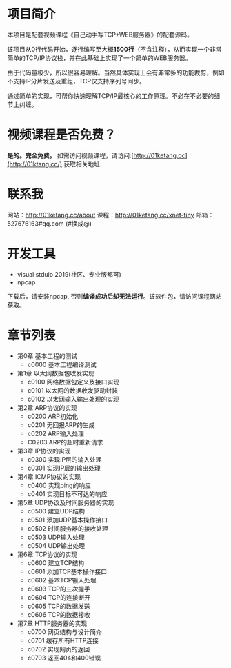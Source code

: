 # 项目简介
本项目是配套视频课程《自己动手写TCP+WEB服务器》的配套源码。

该项目从0行代码开始，逐行编写至大概**1500行**（不含注释），从而实现一个非常简单的TCP/IP协议栈，并在此基础上实现了一个简单的WEB服务器。

由于代码量极少，所以很容易理解。当然具体实现上会有非常多的功能裁剪，例如不支持IP分片发送及重组，TCP仅支持序列号同步。

通过简单的实现，可帮你快速理解TCP/IP最核心的工作原理。不必在不必要的细节上纠缠。

# 视频课程是否免费？
**是的。完全免费。**
如需访问视频课程，请访问:[http://01ketang.cc](http://01ktang.cc/) 获取相关地址.

# 联系我
网站：http://01ketang.cc/about
课程：http://01ketang.cc/xnet-tiny
邮箱：527676163#qq.com (#换成@)

# 开发工具
* visual stduio 2019(社区、专业版都可)
* npcap

下载后，请安装npcap, 否则**编译成功后却无法运行**。该软件包，请访问课程网站获取。

# 章节列表
* 第0章 基本工程的测试
    * c0000 基本工程编译测试
* 第1章 以太网数据包收发实现
    * c0100 网络数据包定义及接口实现
    * c0101 以太网的数据收发驱动封装
    * c0102 以太网输入输出处理的实现
* 第2章 ARP协议的实现
    * c0200 ARP初始化
    * c0201 无回报ARP的生成
    * c0202 ARP输入处理
    * C0203 ARP的超时重新请求
* 第3章 IP协议的实现
    * c0300 实现IP层的输入处理
    * c0301 实现IP层的输出处理
* 第4章 ICMP协议的实现
    * c0400 实现ping的响应
    * c0401 实现目标不可达的响应
* 第5章 UDP协议及时间服务器的实现
    * c0500 建立UDP结构
    * c0501 添加UDP基本操作接口
    * c0502 时间服务器的接收处理
    * c0503 UDP输入处理
    * c0504 UDP输出处理
* 第6章 TCP协议的实现
    * c0600 建立TCP结构 
    * c0601 添加TCP基本操作接口
    * c0602 基本TCP输入处理
    * c0603 TCP的三次握手
    * c0604 TCP的连接断开
    * c0605 TCP的数据发送
    * c0606 TCP的数据接收
* 第7章 HTTP服务器的实现
    * c0700 网页结构与设计简介
    * c0701 缓存所有HTTP连接
    * c0702 实现网页的返回
    * c0703 返回404和400错误

